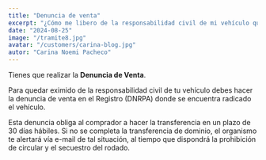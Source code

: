 ```yaml
---
title: "Denuncia de venta"
excerpt: "¿Cómo me libero de la responsabilidad civil de mi vehículo que he vendido?"
date: "2024-08-25"
image: "/tramite8.jpg"
avatar: "/customers/carina-blog.jpg"
autor: "Carina Noemi Pacheco"
---
```


Tienes que realizar la **Denuncia de Venta**.

Para quedar eximido de la responsabilidad civil de tu vehículo debes hacer la denuncia de venta en el Registro (DNRPA) donde se encuentra radicado el vehículo. 

Esta  denuncia obliga al comprador a hacer la transferencia en un plazo de 30 días hábiles. Si no se completa la transferencia de dominio, el organismo te alertará vía e-mail de tal situación, al tiempo que dispondrá la prohibición de circular y el secuestro del rodado.
